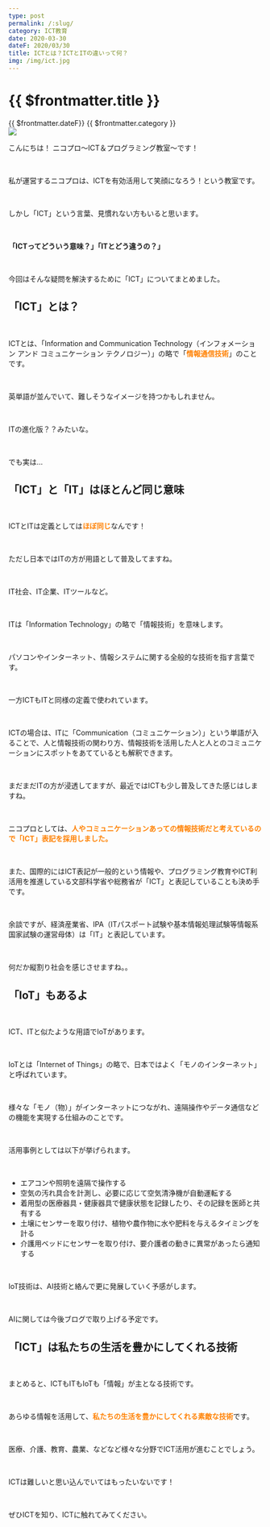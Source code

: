 ```yaml
---
type: post
permalink: /:slug/
category: ICT教育
date: 2020-03-30
dateF: 2020/03/30
title: ICTとは？ICTとITの違いって何？
img: /img/ict.jpg
---
```


# {{ $frontmatter.title }}

<div>
<span class="post-date">{{ $frontmatter.dateF}}</span>
<span class="post-category">{{ $frontmatter.category }}</span>
</div>

<img class="post-in-image" src="/img/ict.jpg"/>

こんにちは！
ニコプロ～ICT＆プログラミング教室～です！

<br>

私が運営するニコプロは、ICTを有効活用して笑顔になろう！という教室です。

<br>

しかし「ICT」という言葉、見慣れない方もいると思います。

<br>

**「ICTってどういう意味？」「ITとどう違うの？」**

<br>

今回はそんな疑問を解決するために「ICT」についてまとめました。

## 「ICT」とは？
<br>

ICTとは、「Information and Communication Technology（インフォメーション アンド コミュニケーション テクノロジー）」の略で「<font color="#ff8000">**情報通信技術**</font>」のことです。

<br>

英単語が並んでいて、難しそうなイメージを持つかもしれません。

<br>

ITの進化版？？みたいな。

<br>

でも実は…

## 「ICT」と「IT」はほとんど同じ意味
<br>

ICTとITは定義としては<font color="#ff8000">**ほぼ同じ**</font>なんです！

<br>

ただし日本ではITの方が用語として普及してますね。

<br>

IT社会、IT企業、ITツールなど。

<br>

ITは「Information Technology」の略で「情報技術」を意味します。

<br>

パソコンやインターネット、情報システムに関する全般的な技術を指す言葉です。

<br>

一方ICTもITと同様の定義で使われています。

<br>

ICTの場合は、ITに「Communication（コミュニケーション）」という単語が入ることで、人と情報技術の関わり方、情報技術を活用した人と人とのコミュニケーションにスポットをあてているとも解釈できます。

<br>

まだまだITの方が浸透してますが、最近ではICTも少し普及してきた感じはしますね。

<br>

ニコプロとしては、<font color="#ff8000">**人やコミュニケーションあっての情報技術だと考えているので「ICT」表記を採用しました。**</font>

<br>

また、国際的にはICT表記が一般的という情報や、プログラミング教育やICT利活用を推進している文部科学省や総務省が「ICT」と表記していることも決め手です。

<br>

余談ですが、経済産業省、IPA（ITパスポート試験や基本情報処理試験等情報系国家試験の運営母体）は「IT」と表記しています。

<br>

何だか縦割り社会を感じさせますね。。

## 「IoT」もあるよ
<br>

ICT、ITと似たような用語でIoTがあります。

<br>

IoTとは「Internet of Things」の略で、日本ではよく「モノのインターネット」と呼ばれています。

<br>

様々な「モノ（物）」がインターネットにつながれ、遠隔操作やデータ通信などの機能を実現する仕組みのことです。

<br>

活用事例としては以下が挙げられます。

<br>

 - エアコンや照明を遠隔で操作する
 - 空気の汚れ具合を計測し、必要に応じて空気清浄機が自動運転する
 - 着用型の医療器具・健康器具で健康状態を記録したり、その記録を医師と共有する
 - 土壌にセンサーを取り付け、植物や農作物に水や肥料を与えるタイミングを計る
 - 介護用ベッドにセンサーを取り付け、要介護者の動きに異常があったら通知する

<br>

IoT技術は、AI技術と絡んで更に発展していく予感がします。

<br>

AIに関しては今後ブログで取り上げる予定です。

## 「ICT」は私たちの生活を豊かにしてくれる技術
<br>

まとめると、ICTもITもIoTも「情報」が主となる技術です。

<br>

あらゆる情報を活用して、<font color="#ff8000">**私たちの生活を豊かにしてくれる素敵な技術**</font>です。

<br>

医療、介護、教育、農業、などなど様々な分野でICT活用が進むことでしょう。

<br>

ICTは難しいと思い込んでいてはもったいないです！

<br>

ぜひICTを知り、ICTに触れてみてください。
